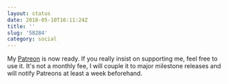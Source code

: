 ```yaml
---
layout: status
date: 2018-05-10T16:11:24Z
title: ''
slug: '58284'
category: social
---
```

My [Patreon](https://www.patreon.com/hartlco) is now ready. If you really insist on supporting me, feel free to use it. It&#39;s not a monthly fee, I will couple it to major milestone releases and will notify Patreons at least a week beforehand. 
